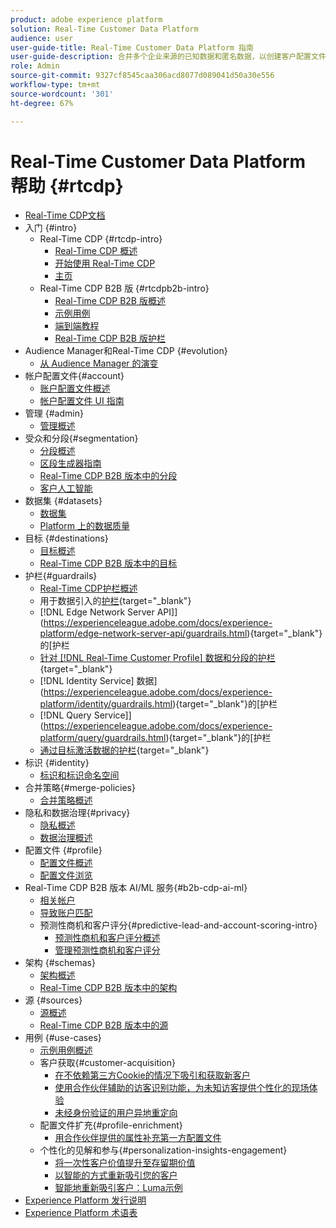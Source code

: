 ```yaml
---
product: adobe experience platform
solution: Real-Time Customer Data Platform
audience: user
user-guide-title: Real-Time Customer Data Platform 指南
user-guide-description: 合并多个企业来源的已知数据和匿名数据，以创建客户配置文件、从这些配置文件创建受众，以及将这些受众激活到第三方目标。
role: Admin
source-git-commit: 9327cf8545caa306acd8077d089041d50a30e556
workflow-type: tm+mt
source-wordcount: '301'
ht-degree: 67%

---
```



# Real-Time Customer Data Platform 帮助 {#rtcdp}

* [Real-Time CDP文档](home.md)
* 入门 {#intro}
   * Real-Time CDP {#rtcdp-intro}
      * [Real-Time CDP 概述](overview.md)
      * [开始使用 Real-Time CDP](get-started.md)
      * [主页](home-page-dashboards.md)
   * Real-Time CDP B2B 版 {#rtcdpb2b-intro}
      * [Real-Time CDP B2B 版概述](b2b-overview.md)
      * [示例用例](./b2b-use-case.md)
      * [端到端教程](./b2b-tutorial.md)
      * [Real-Time CDP B2B 版护栏](b2b-guardrails.md)
* Audience Manager和Real-Time CDP {#evolution}
   * [从 Audience Manager 的演变](aam-to-rtcdp.md)
* 帐户配置文件{#account}
   * [账户配置文件概述](accounts/account-profile-overview.md)
   * [帐户配置文件 UI 指南](accounts/account-profile-ui-guide.md)
* 管理 {#admin}
   * [管理概述](administration/admin-overview.md)
* 受众和分段{#segmentation}
   * [分段概述](segmentation/segmentation-overview.md)
   * [区段生成器指南](segmentation/segment-builder-guide.md)
   * [Real-Time CDP B2B 版本中的分段](segmentation/b2b.md)
   * [客户人工智能](segmentation/customer-ai.md)
* 数据集 {#datasets}
   * [数据集](datasets/dataset.md)
   * [Platform 上的数据质量](datasets/data-quality.md)
* 目标 {#destinations}
   * [目标概述](destinations/overview.md)
   * [Real-Time CDP B2B 版本中的目标](destinations/b2b.md)
* 护栏{#guardrails}
   * [Real-Time CDP护栏概述](guardrails/overview.md)
   * 用于数据引入的[护栏](https://experienceleague.adobe.com/docs/experience-platform/ingestion/guardrails.html){target="_blank"}
   *  [!DNL Edge Network Server API]](https://experienceleague.adobe.com/docs/experience-platform/edge-network-server-api/guardrails.html){target="_blank"}的[护栏
   * [针对 [!DNL Real-Time Customer Profile] 数据和分段的护栏](https://experienceleague.adobe.com/docs/experience-platform/profile/guardrails.html?lang=zh-Hans){target="_blank"}
   *  [!DNL Identity Service] 数据](https://experienceleague.adobe.com/docs/experience-platform/identity/guardrails.html){target="_blank"}的[护栏
   *  [!DNL Query Service]](https://experienceleague.adobe.com/docs/experience-platform/query/guardrails.html){target="_blank"}的[护栏
   * [通过目标激活数据的护栏](https://experienceleague.adobe.com/docs/experience-platform/destinations/guardrails.html){target="_blank"}
* 标识 {#identity}
   * [标识和标识命名空间](profile/identities-overview.md)
* 合并策略{#merge-policies}
   * [合并策略概述](profile/merge-policies.md)
* 隐私和数据治理{#privacy}
   * [隐私概述](privacy/privacy-overview.md)
   * [数据治理概述](privacy/data-governance-overview.md)
* 配置文件 {#profile}
   * [配置文件概述](profile/profile-overview.md)
   * [配置文件浏览](profile/profile-browse.md)
* Real-Time CDP B2B 版本 AI/ML 服务{#b2b-cdp-ai-ml}
   * [相关帐户](b2b-ai-ml-services/related-accounts.md)
   * [导致账户匹配](b2b-ai-ml-services/lead-to-account-matching.md)
   * 预测性商机和客户评分{#predictive-lead-and-account-scoring-intro}
      * [预测性商机和客户评分概述](b2b-ai-ml-services/predictive-lead-and-account-scoring.md)
      * [管理预测性商机和客户评分](b2b-ai-ml-services/manage-predictive-lead-and-account-scoring.md)
* 架构 {#schemas}
   * [架构概述](schemas/overview.md)
   * [Real-Time CDP B2B 版本中的架构](schemas/b2b.md)
* 源 {#sources}
   * [源概述](sources/sources-overview.md)
   * [Real-Time CDP B2B 版本中的源](sources/b2b.md)
* 用例 {#use-cases}
   * [示例用例概述](/help/rtcdp/use-case-guides/overview.md)
   * 客户获取{#customer-acquisition}
      * [在不依赖第三方Cookie的情况下吸引和获取新客户](/help/rtcdp/partner-data/prospecting.md)
      * [使用合作伙伴辅助的访客识别功能，为未知访客提供个性化的现场体验](/help/rtcdp/partner-data/onsite-personalization.md)
      * [未经身份验证的用户异地重定向](./partner-data/offsite-retargeting.md)
   * 配置文件扩充{#profile-enrichment}
      * [用合作伙伴提供的属性补充第一方配置文件](/help/rtcdp/partner-data/supplement-first-party-profiles.md)
   * 个性化的见解和参与{#personalization-insights-engagement}
      * [将一次性客户价值提升至存留期价值](/help/rtcdp/use-case-guides/evolve-one-time-value-lifetime-value/evolve-one-time-value-to-lifetime-value.md)
      * [以智能的方式重新吸引您的客户](/help/rtcdp/use-case-guides/intelligent-re-engagement/intelligent-re-engagement.md)
      * [智能地重新吸引客户：Luma示例](/help/rtcdp/use-case-guides/intelligent-re-engagement/use-cases-luma.md)
* [Experience Platform 发行说明](https://experienceleague.adobe.com/zh-hans/docs/experience-platform/release-notes/latest)
* [Experience Platform 术语表](https://www.adobe.com/go/platform-glossary_cn)